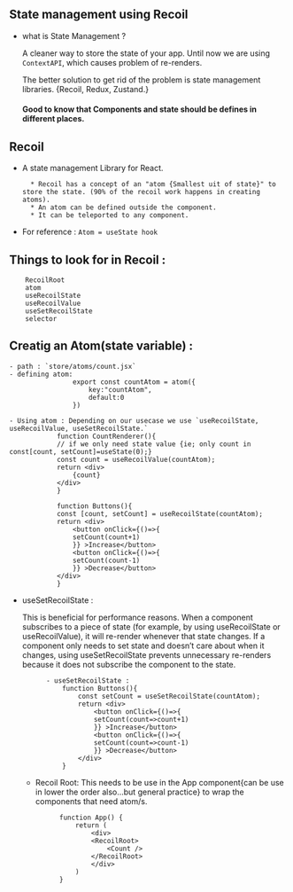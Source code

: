 ## State management using Recoil

- what is State Management ?

    A cleaner way to store the state of your app.
    Until now we are using `ContextAPI`, which causes problem of re-renders.

    The better solution to get rid of the problem is state management libraries.
    {Recoil, Redux, Zustand.}

    #### Good to know that Components and state should be defines in different  places.


## Recoil

- A state management Library for React.

        * Recoil has a concept of an "atom {Smallest uit of state}" to store the state. (90% of the recoil work happens in creating atoms).
        * An atom can be defined outside the component.
        * It can be teleported to any component.

- For reference : `Atom = useState hook`


## Things to look for in Recoil :

        RecoilRoot
        atom
        useRecoilState
        useRecoilValue
        useSetRecoilState
        selector

## Creatig an Atom(state variable) :

    - path : `store/atoms/count.jsx`
    - defining atom: 
                    export const countAtom = atom({
                        key:"countAtom",
                        default:0
                    })

    - Using atom : Depending on our usecase we use `useRecoilState, useRecoilValue, useSetRecoilState.`
                function CountRenderer(){
                // if we only need state value {ie; only count in const[count, setCount]=useState(0);}
                const count = useRecoilValue(countAtom);
                return <div>
                    {count}
                </div>
                }

                function Buttons(){
                const [count, setCount] = useRecoilState(countAtom);
                return <div>
                    <button onClick={()=>{
                    setCount(count+1)
                    }} >Increase</button>
                    <button onClick={()=>{
                    setCount(count-1)
                    }} >Decrease</button>
                </div>
                }



- useSetRecoilState : 

    This is beneficial for performance reasons. When a component subscribes to a piece of state (for example, by using useRecoilState or useRecoilValue), it will re-render whenever that state changes. If a component only needs to set state and doesn’t care about when it changes, using useSetRecoilState prevents unnecessary re-renders because it does not subscribe the component to the state.


            - useSetRecoilState :
                function Buttons(){
                    const setCount = useSetRecoilState(countAtom);
                    return <div>
                        <button onClick={()=>{
                        setCount(count=>count+1)
                        }} >Increase</button>
                        <button onClick={()=>{
                        setCount(count=>count-1)
                        }} >Decrease</button>
                    </div>
                }

    - Recoil Root:
                This needs to be use in the App component{can be use in lower the order also...but general practice} to wrap the components that need atom/s.

                
                function App() {
                    return (
                        <div>
                        <RecoilRoot>
                            <Count />
                        </RecoilRoot>
                        </div>
                    )
                }


